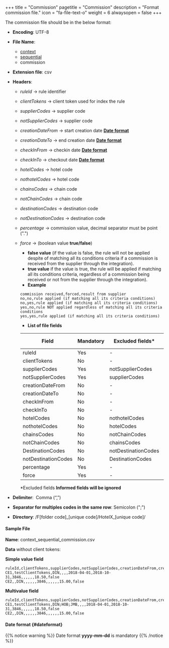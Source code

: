 +++
title = "Commission"
pagetitle = "Commission"
description = "Format commission file."
icon = "fa-file-text-o"
weight = 6
alwaysopen = false
+++

The commission file should be in the below format:

* **Encoding**: UTF-8
* **File Name**: 
    * [context](/hotel-x/concepts/accesses-supplier-context/#context)
    * [sequential](/hotel-x/plugins/entity_table_file/#sequential)
    * commission
* **Extension file**: csv
* **Headers**:
    * _ruleId_  → rule identifier
    * _clientTokens_  → client token used for index the rule
    * _supplierCodes_  → supplier code
    * _notSupplierCodes_  → supplier code
    * _creationDateFrom_  → start creation date [**Date format**](/hotel-x/plugins/format-files/commission#dateformat)
    * _creationDateTo_   → end creation date [**Date format**](/hotel-x/plugins/format-files/commission#dateformat)
    * _checkInFrom_  → checkin date [**Date format**](/hotel-x/plugins/format-files/commission#dateformat)
    * _checkInTo_  → checkout date [**Date format**](/hotel-x/plugins/format-files/commission#dateformat)
    * _hotelCodes_  → hotel code
    * _nothotelCodes_  → hotel code
    * _chainsCodes_  → chain code
    * _notChainCodes_  → chain code
    * _destinationCodes_  → destination code
    * _notDestinationCodes_  → destination code
    * _percentage_  → commission value, decimal separator must be point (".") 
    * _force_  → (boolean value **true/false**)
        * **false value** (if the value is false, the rule will not be applied despite of matching all its conditions criteria if a commission is received from the supplier through the integration).
        * **true value** if the value is true, the rule will be applied if matching all its conditions criteria, regardless of a commission being received or not from the supplier through the integration).
        * **Example**  
    
        ```csv
        commission received,forced,result from supplier
        no,no,rule applied (if matching all its criteria conditions)
        no,yes,rule applied (if matching all its criteria conditions)
        yes,no,rule NOT applied regardless of matching all its criteria conditions
        yes,yes,rule applied (if matching all its criteria conditions)
        ```
       * **List of file fields** 
  
        |Field | Mandatory | Excluded fields* | Multi-value |
        |---|---|---|---|
        |ruleId| Yes | - | No |
        |clientTokens| No | - | No |
        |supplierCodes| Yes | notSupplierCodes | Yes |
        |notSupplierCodes| Yes | supplierCodes | Yes |
        |creationDateFrom| No | - | No |
        |creationDateTo| No | - | No |
        |checkInFrom| No | - | No |
        |checkInTo| No | - | No |
        |hotelCodes| No | nothotelCodes | Yes |
        |nothotelCodes| No | hotelCodes | Yes |
        |chainsCodes| No | notChainCodes | Yes |
        |notChainCodes| No | chainsCodes | Yes |
        |DestinationCodes| No | notDestinationCodes | Yes |
        |notDestinationCodes| No | DestinationCodes | Yes |
        |percentage| Yes | - | No |
        |force| Yes | - | No |
        *Excluded fields **Informed fields will be ignored**

* **Delimiter**:  Comma (“,”)
* **Separator for multiples codes in the same row**: Semicolon (";")
* **Directory**: /F[folder code]\_[unique code]/HotelX\_[unique code]/

#### Sample File

**Name**: context\_sequential_commission.csv

**Data** without client tokens:

**Simple value field**
```csv
ruleId,clientTokens,supplierCodes,notSupplierCodes,creationDateFrom,creationDateTo,checkInFrom,checkInTo,hotelCodes,notHotelCodes,chainCodes,notChainCodes,destinationCodes,notDestinationCodes,percentage,force
CE1,testClientTokens,DIN,,,,2018-04-01,2018-10-31,3846,,,,,,18.50,false
CE2,,DIN,,,,,,3846,,,,,,15.00,false
```

**Multivalue field**
```csv
ruleId,clientTokens,supplierCodes,notSupplierCodes,creationDateFrom,creationDateTo,checkInFrom,checkInTo,hotelCodes,notHotelCodes,chainCodes,notChainCodes,destinationCodes,notDestinationCodes,percentage,force
CE1,testClientTokens,DIN;HOB;JMB,,,,2018-04-01,2018-10-31,3846,,,,,,18.50,false
CE2,,DIN,,,,,,3846,,,,,,15.00,false
```

#### **Date format** {#dateformat}
{{% notice warning %}}
Date format **yyyy-mm-dd** is mandatory
{{% /notice %}}